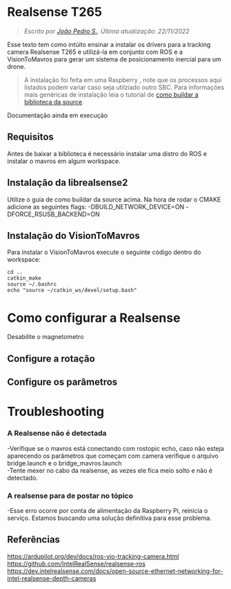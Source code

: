 # Realsense T265

> *Escrito por [João Pedro S.](https://github.com/J0t4py). Última atualização: 22/11/2022* 

Esse texto tem como intúito ensinar a instalar os drivers para a tracking camera Realsense T265 e utilizá-la em conjunto com ROS e a VisionToMavros para gerar um sistema de posicionamento inercial para um drone.

>A instalação foi feita em uma Raspberry , note que os processos aqui listados podem variar caso seja utilziado outro SBC. Para informações mais genéricas de instalação leia o tutorial de [como buildar a biblioteca da source](https://github.com/i2o3dlimited/librealsense2/blob/master/doc/installation.md).

Documentação ainda em execução
## Requisitos

Antes de baixar a biblioteca é necessário instalar uma distro do ROS e instalar o mavros em algum workspace. 

## Instalação da librealsense2

Utilize o guia de como buildar da source acima. Na hora de rodar o CMAKE adicione as seguintes flags: 
-DBUILD_NETWORK_DEVICE=ON
-DFORCE_RSUSB_BACKEND=ON

## Instalação do VisionToMavros
Para instalar o VisionToMavros execute o seguinte código dentro do workspace:

 ``` git clone https://github.com/hoangthien94/vision_to_mavros.git
cd ..
catkin_make
source ~/.bashrc
echo "source ~/catkin_ws/devel/setup.bash"
```

# Como configurar a Realsense
Desabilite o magnetometro
## Configure a rotação


## Configure os parâmetros


# Troubleshooting

### A Realsense não é detectada

-Verifique se o mavros está conectando com rostopic echo, caso não esteja aparecendo os parâmetros que começam com camera verifique o arquivo bridge.launch e o bridge_mavros.launch  
-Tente mexer no cabo da realsense, as vezes ele fica meio solto e não é detectado.

### A realsense para de postar no tópico

-Esse erro ocorre por conta de alimentação da Raspberry Pi, reinicia o serviço. Estamos buscando uma solução definitiva para esse problema.

## Referências
https://ardupilot.org/dev/docs/ros-vio-tracking-camera.html
https://github.com/IntelRealSense/realsense-ros   
https://dev.intelrealsense.com/docs/open-source-ethernet-networking-for-intel-realsense-depth-cameras
